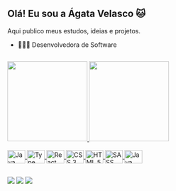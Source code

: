 ## Olá! Eu sou a Ágata Velasco 🐱

Aqui publico meus estudos, ideias e projetos.

- 👩🏻‍💻 Desenvolvedora  de Software

##

<div>
  <a href="https://github.com/agatavelasco">
  <img height="180em" src="https://github-readme-stats.vercel.app/api?username=agatavelasco&show_icons=true&theme=omni&include_all_commits=true&count_private=true"/>
  <img height="180em" src="https://github-readme-stats.vercel.app/api/top-langs/?username=agatavelasco&layout=compact&langs_count=7&theme=omni"/>
</div>

<div style="display: inline_block"><br>
  <img align="center" height="30" width="40" alt="Java Script" src="https://cdn.jsdelivr.net/gh/devicons/devicon/icons/javascript/javascript-original.svg" />
  <img align="center" height="30" width="40" alt="Type Script" src="https://cdn.jsdelivr.net/gh/devicons/devicon/icons/typescript/typescript-original.svg" />
  <img align="center" height="30" width="40" alt="React Js" src="https://cdn.jsdelivr.net/gh/devicons/devicon/icons/react/react-original.svg" />
  <img align="center" height="30" width="40" alt="CSS 3" src="https://cdn.jsdelivr.net/gh/devicons/devicon/icons/css3/css3-original.svg" />
  <img align="center" height="30" width="40" alt="HTML 5" src="https://cdn.jsdelivr.net/gh/devicons/devicon/icons/html5/html5-original.svg" />
  <img align="center" height="30" width="40" alt="SASS" src="https://cdn.jsdelivr.net/gh/devicons/devicon/icons/sass/sass-original.svg" />
  <img align="center" height="30" width="40" alt="Java" src="https://cdn.jsdelivr.net/gh/devicons/devicon/icons/java/java-original.svg" />
  </div>
  
  ##
  
  <div>
    <a href="https://www.linkedin.com/in/agata-velasco-penze-03210093/"><img src="https://img.shields.io/badge/LinkedIn-0077B5?style=for-the-badge&logo=linkedin&logoColor=white" target="_blank"></a>
     <a href = "mailto:avpenze@gmail.com"><img src="https://img.shields.io/badge/-Gmail-%23333?style=for-the-badge&logo=gmail&logoColor=white" target="_blank"></a>
    <a href="https://instagram.com/agatavelasco" target="_blank"><img src="https://img.shields.io/badge/-Instagram-%23E4405F?style=for-the-badge&logo=instagram&logoColor=white" target="_blank"></a>
    
  </div>


